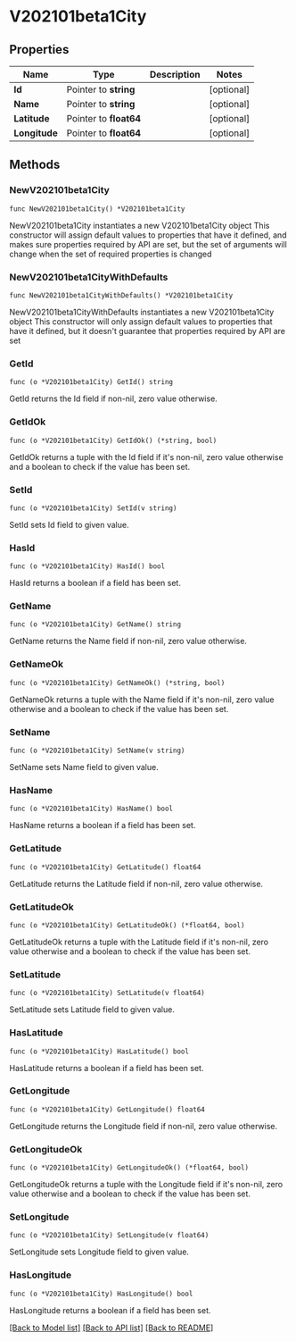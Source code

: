 # V202101beta1City

## Properties

Name | Type | Description | Notes
------------ | ------------- | ------------- | -------------
**Id** | Pointer to **string** |  | [optional] 
**Name** | Pointer to **string** |  | [optional] 
**Latitude** | Pointer to **float64** |  | [optional] 
**Longitude** | Pointer to **float64** |  | [optional] 

## Methods

### NewV202101beta1City

`func NewV202101beta1City() *V202101beta1City`

NewV202101beta1City instantiates a new V202101beta1City object
This constructor will assign default values to properties that have it defined,
and makes sure properties required by API are set, but the set of arguments
will change when the set of required properties is changed

### NewV202101beta1CityWithDefaults

`func NewV202101beta1CityWithDefaults() *V202101beta1City`

NewV202101beta1CityWithDefaults instantiates a new V202101beta1City object
This constructor will only assign default values to properties that have it defined,
but it doesn't guarantee that properties required by API are set

### GetId

`func (o *V202101beta1City) GetId() string`

GetId returns the Id field if non-nil, zero value otherwise.

### GetIdOk

`func (o *V202101beta1City) GetIdOk() (*string, bool)`

GetIdOk returns a tuple with the Id field if it's non-nil, zero value otherwise
and a boolean to check if the value has been set.

### SetId

`func (o *V202101beta1City) SetId(v string)`

SetId sets Id field to given value.

### HasId

`func (o *V202101beta1City) HasId() bool`

HasId returns a boolean if a field has been set.

### GetName

`func (o *V202101beta1City) GetName() string`

GetName returns the Name field if non-nil, zero value otherwise.

### GetNameOk

`func (o *V202101beta1City) GetNameOk() (*string, bool)`

GetNameOk returns a tuple with the Name field if it's non-nil, zero value otherwise
and a boolean to check if the value has been set.

### SetName

`func (o *V202101beta1City) SetName(v string)`

SetName sets Name field to given value.

### HasName

`func (o *V202101beta1City) HasName() bool`

HasName returns a boolean if a field has been set.

### GetLatitude

`func (o *V202101beta1City) GetLatitude() float64`

GetLatitude returns the Latitude field if non-nil, zero value otherwise.

### GetLatitudeOk

`func (o *V202101beta1City) GetLatitudeOk() (*float64, bool)`

GetLatitudeOk returns a tuple with the Latitude field if it's non-nil, zero value otherwise
and a boolean to check if the value has been set.

### SetLatitude

`func (o *V202101beta1City) SetLatitude(v float64)`

SetLatitude sets Latitude field to given value.

### HasLatitude

`func (o *V202101beta1City) HasLatitude() bool`

HasLatitude returns a boolean if a field has been set.

### GetLongitude

`func (o *V202101beta1City) GetLongitude() float64`

GetLongitude returns the Longitude field if non-nil, zero value otherwise.

### GetLongitudeOk

`func (o *V202101beta1City) GetLongitudeOk() (*float64, bool)`

GetLongitudeOk returns a tuple with the Longitude field if it's non-nil, zero value otherwise
and a boolean to check if the value has been set.

### SetLongitude

`func (o *V202101beta1City) SetLongitude(v float64)`

SetLongitude sets Longitude field to given value.

### HasLongitude

`func (o *V202101beta1City) HasLongitude() bool`

HasLongitude returns a boolean if a field has been set.


[[Back to Model list]](../README.md#documentation-for-models) [[Back to API list]](../README.md#documentation-for-api-endpoints) [[Back to README]](../README.md)



